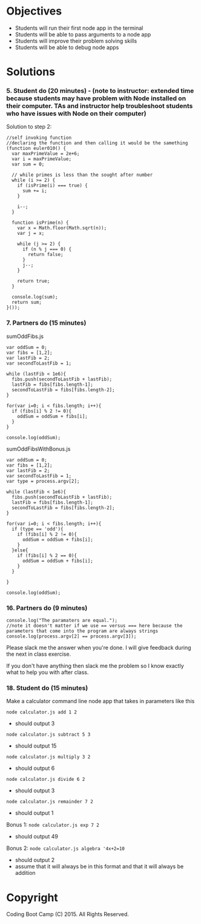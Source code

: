 # Objectives

* Students will run their first node app in the terminal
* Students will be able to pass arguments to a node app
* Students will improve their problem solving skills
* Students will be able to debug node apps

# Solutions

### 5. Student do (20 minutes) - (note to instructor: extended time because students may have problem with Node installed on their computer. TAs and instructor help troubleshoot students who have issues with Node on their computer)

Solution to step 2:

```
//self invoking function
//declaring the function and then calling it would be the samething
(function euler010() {
  var maxPrimeValue = 2e+6;
  var i = maxPrimeValue;
  var sum = 0;

  // while primes is less than the sought after number
  while (i >= 2) {
    if (isPrime(i) === true) {
      sum += i;
    }

    i--;
  }

  function isPrime(n) {
    var x = Math.floor(Math.sqrt(n));
    var j = x;

    while (j >= 2) {
      if (n % j === 0) {
        return false;
      }
      j--;
    }

    return true;
  }

  console.log(sum);
  return sum;
}());
```

### 7. Partners do (15 minutes)

sumOddFibs.js
```
var oddSum = 0;
var fibs = [1,2];
var lastFib = 2;
var secondToLastFib = 1;

while (lastFib < 1e6){
  fibs.push(secondToLastFib + lastFib);
  lastFib = fibs[fibs.length-1];
  secondToLastFib = fibs[fibs.length-2];
}

for(var i=0; i < fibs.length; i++){
  if (fibs[i] % 2 != 0){
    oddSum = oddSum + fibs[i];
  }
}

console.log(oddSum);
```

sumOddFibsWithBonus.js
```
var oddSum = 0;
var fibs = [1,2];
var lastFib = 2;
var secondToLastFib = 1;
var type = process.argv[2];

while (lastFib < 1e6){
  fibs.push(secondToLastFib + lastFib);
  lastFib = fibs[fibs.length-1];
  secondToLastFib = fibs[fibs.length-2];
}

for(var i=0; i < fibs.length; i++){
  if (type == 'odd'){
    if (fibs[i] % 2 != 0){
      oddSum = oddSum + fibs[i];
    }
  }else{
    if (fibs[i] % 2 == 0){
      oddSum = oddSum + fibs[i];
    }
  }

}

console.log(oddSum);
```




### 16. Partners do (9 minutes)

```
console.log("The paramaters are equal.");
//note it doesn't matter if we use == versus === here because the parameters that come into the program are always strings
console.log(process.argv[2] == process.argv[3]);
```

Please slack me the answer when you're done. I will give feedback during the next in class exercise.

If you don't have anything then slack me the problem so I know exactly what to help you with after class.





### 18. Student do (15 minutes)

Make a calculator command line node app that takes in parameters like this

```node calculator.js add 1 2```
* should output 3

```node calculator.js subtract 5 3```
* should output 15

```node calculator.js multiply 3 2```
* should output 6

```node calculator.js divide 6 2```
* should output 3

```node calculator.js remainder 7 2```
* should output 1

Bonus 1: 
```node calculator.js exp 7 2```
* should output 49

Bonus 2:
```node calculator.js algebra '4x+2=10```
* should output 2
* assume that it will always be in this format and that it will always be addition


# Copyright
Coding Boot Camp (C) 2015. All Rights Reserved.